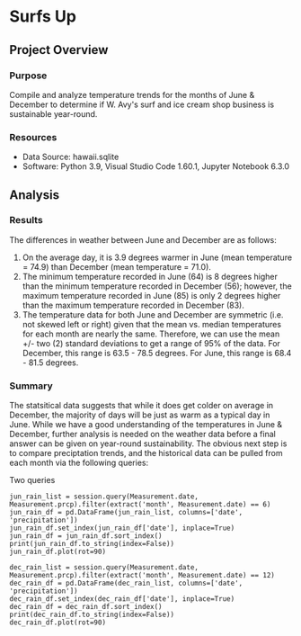 # Surfs Up

## Project Overview

### Purpose
Compile and analyze temperature trends for the months of June & December to determine if W. Avy's surf and ice cream shop business is sustainable year-round.

### Resources ###
- Data Source: hawaii.sqlite
- Software: Python 3.9, Visual Studio Code 1.60.1, Jupyter Notebook 6.3.0


## Analysis ##

### Results ###
The differences in weather between June and December are as follows:
1. On the average day, it is 3.9 degrees warmer in June (mean temperature = 74.9) than December (mean temperature = 71.0).  
2. The minimum temperature recorded in June (64) is 8 degrees higher than the minimum temperature recorded in December (56); however, the maximum temperature recorded in June (85) is only 2 degrees higher than the maximum temperature recorded in December (83). 
3. The temperature data for both June and December are symmetric (i.e. not skewed left or right) given that the mean vs. median temperatures for each month are nearly the same. Therefore, we can use the mean +/- two (2) standard deviations to get a range of 95% of the data. For December, this range is 63.5 - 78.5 degrees.  For June, this range is 68.4 - 81.5 degrees. 


### Summary ###
The statsitical data suggests that while it does get colder on average in December, the majority of days will be just as warm as a typical day in June. While we have a good understanding of the temperatures in June & December, further analysis is needed on the weather data before a final answer can be given on year-round sustainability. The obvious next step is to compare preciptation trends, and the historical data can be pulled from each month via the following queries:

Two queries
```
jun_rain_list = session.query(Measurement.date, Measurement.prcp).filter(extract('month', Measurement.date) == 6)
jun_rain_df = pd.DataFrame(jun_rain_list, columns=['date', 'precipitation'])
jun_rain_df.set_index(jun_rain_df['date'], inplace=True)
jun_rain_df = jun_rain_df.sort_index()
print(jun_rain_df.to_string(index=False))
jun_rain_df.plot(rot=90)
```


```
dec_rain_list = session.query(Measurement.date, Measurement.prcp).filter(extract('month', Measurement.date) == 12)
dec_rain_df = pd.DataFrame(dec_rain_list, columns=['date', 'precipitation'])
dec_rain_df.set_index(dec_rain_df['date'], inplace=True)
dec_rain_df = dec_rain_df.sort_index()
print(dec_rain_df.to_string(index=False))
dec_rain_df.plot(rot=90)
```
